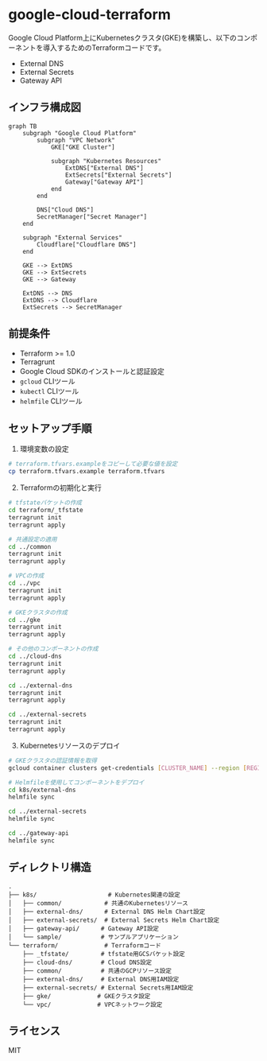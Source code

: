 # google-cloud-terraform

Google Cloud Platform上にKubernetesクラスタ(GKE)を構築し、以下のコンポーネントを導入するためのTerraformコードです。

- External DNS
- External Secrets
- Gateway API

## インフラ構成図

```mermaid
graph TB
    subgraph "Google Cloud Platform"
        subgraph "VPC Network"
            GKE["GKE Cluster"]
            
            subgraph "Kubernetes Resources"
                ExtDNS["External DNS"]
                ExtSecrets["External Secrets"]
                Gateway["Gateway API"]
            end
        end
        
        DNS["Cloud DNS"]
        SecretManager["Secret Manager"]
    end
    
    subgraph "External Services"
        Cloudflare["Cloudflare DNS"]
    end
    
    GKE --> ExtDNS
    GKE --> ExtSecrets
    GKE --> Gateway
    
    ExtDNS --> DNS
    ExtDNS --> Cloudflare
    ExtSecrets --> SecretManager
```

## 前提条件

- Terraform >= 1.0
- Terragrunt
- Google Cloud SDKのインストールと認証設定
- `gcloud` CLIツール
- `kubectl` CLIツール
- `helmfile` CLIツール

## セットアップ手順

1. 環境変数の設定
```bash
# terraform.tfvars.exampleをコピーして必要な値を設定
cp terraform.tfvars.example terraform.tfvars
```

2. Terraformの初期化と実行
```bash
# tfstateバケットの作成
cd terraform/_tfstate
terragrunt init
terragrunt apply

# 共通設定の適用
cd ../common
terragrunt init
terragrunt apply

# VPCの作成
cd ../vpc
terragrunt init
terragrunt apply

# GKEクラスタの作成
cd ../gke
terragrunt init
terragrunt apply

# その他のコンポーネントの作成
cd ../cloud-dns
terragrunt init
terragrunt apply

cd ../external-dns
terragrunt init
terragrunt apply

cd ../external-secrets
terragrunt init
terragrunt apply
```

3. Kubernetesリソースのデプロイ
```bash
# GKEクラスタの認証情報を取得
gcloud container clusters get-credentials [CLUSTER_NAME] --region [REGION] --project [PROJECT_ID]

# Helmfileを使用してコンポーネントをデプロイ
cd k8s/external-dns
helmfile sync

cd ../external-secrets
helmfile sync

cd ../gateway-api
helmfile sync
```

## ディレクトリ構造

```
.
├── k8s/                    # Kubernetes関連の設定
│   ├── common/            # 共通のKubernetesリソース
│   ├── external-dns/      # External DNS Helm Chart設定
│   ├── external-secrets/  # External Secrets Helm Chart設定
│   ├── gateway-api/      # Gateway API設定
│   └── sample/           # サンプルアプリケーション
└── terraform/             # Terraformコード
    ├── _tfstate/         # tfstate用GCSバケット設定
    ├── cloud-dns/        # Cloud DNS設定
    ├── common/           # 共通のGCPリソース設定
    ├── external-dns/     # External DNS用IAM設定
    ├── external-secrets/ # External Secrets用IAM設定
    ├── gke/             # GKEクラスタ設定
    └── vpc/             # VPCネットワーク設定
```

## ライセンス

MIT
